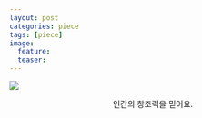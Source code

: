 ```yaml
---
layout: post
categories: piece
tags: [piece]
image:
  feature:
  teaser:
---
```

![](http://3.bp.blogspot.com/-WmdN0c-gNRs/UXxpKcQok7I/AAAAAAAADDw/0FCre5psVSg/s1600/Before-Sunrise-006.jpg)

<p align="center">인간의 창조력을 믿어요.</p>
